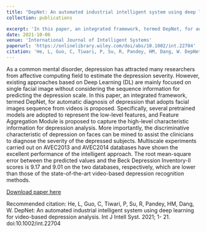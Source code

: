 ```yaml
---
title: "DepNet: An automated industrial intelligent system using deep learning for video-based depression analysis"
collection: publications

excerpt: 'In this paper, an integrated framework, termed DepNet, for automatic diagnosis of depression that adopts facial images sequence from videos is proposed.' 
date: 2021-10-06
venue: 'International Journal of Intelligent Systems'
paperurl: 'https://onlinelibrary.wiley.com/doi/abs/10.1002/int.22704'
citation: 'He, L, Guo, C, Tiwari, P, Su, R, Pandey, HM, Dang, W. DepNet: An automated industrial intelligent system using deep learning for video-based depression analysis. Int J Intell Syst. 2021; 1- 21. doi:10.1002/int.22704'
---
```

As a common mental disorder, depression has attracted many researchers from affective computing field to estimate the depression severity. However, existing approaches based on Deep Learning (DL) are mainly focused on single facial image without considering the sequence information for predicting the depression scale. In this paper, an integrated framework, termed DepNet, for automatic diagnosis of depression that adopts facial images sequence from videos is proposed. Specifically, several pretrained models are adopted to represent the low-level features, and Feature Aggregation Module is proposed to capture the high-level characteristic information for depression analysis. More importantly, the discriminative characteristic of depression on faces can be mined to assist the clinicians to diagnose the severity of the depressed subjects. Multiscale experiments carried out on AVEC2013 and AVEC2014 databases have shown the excellent performance of the intelligent approach. The root mean-square error between the predicted values and the Beck Depression Inventory-II scores is 9.17 and 9.01 on the two databases, respectively, which are lower than those of the state-of-the-art video-based depression recognition methods.

[Download paper here](https://github.com/prayagtiwari/prayagtiwari.github.io/tree/master/files/DepNet.pdf)

Recommended citation:  He, L, Guo, C, Tiwari, P, Su, R, Pandey, HM, Dang, W. DepNet: An automated industrial intelligent system using deep learning for video-based depression analysis. Int J Intell Syst. 2021; 1- 21. doi:10.1002/int.22704
